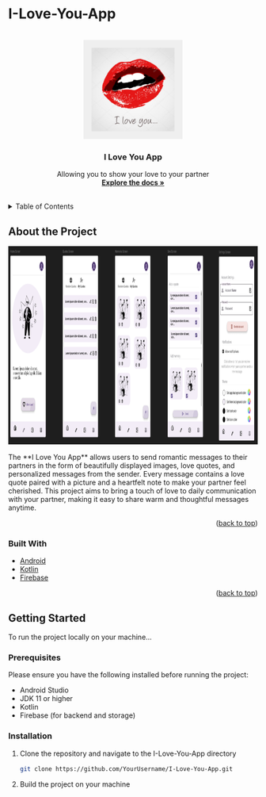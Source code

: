 # I-Love-You-App

<a name="readme-top"></a>

<br/>
<div align="center">
  <a href="">
    <img src="love_launcher-playstore.png" alt="Logo" width="200px" height="200px" border-radius="50%">
  </a>

  <h3>I Love You App</h3>

  <p align="center">
  Allowing you to show your love to your partner
  <br />
  <a href=""><strong>Explore the docs »</strong></a>
  <br />
  <br />
  </p>
</div>

<details>
  <summary>Table of Contents</summary>
    <ol>
      <li>
        <a href="#about-the-project">About The Project</a>
        <ul>
          <li><a href="#built-with">Built With</a></li>
        </ul>
      </li>
      <li>
        <a href="#getting-started">Getting Started</a>
        <ul>
          <li><a href="#prerequisites">Prerequisites</a></li>
          <li><a href="#installation">Installation</a></li>
        </ul>
      </li>
      <li><a href="#usage">Usage</a></li>
      <li><a href="#roadmap">Roadmap</a></li>
      <li><a href="#acknowledgments">Acknowledgments</a></li>
    </ol>
</details>

## About the Project

<div align="center">
  <a href="">
    <img src="Screenshot 2024-12-28 000314.png" alt="Logo" width="1000px" height="400px" border-radius="50%">
  </a>
</div>

  <p>
    The **I Love You App** allows users to send romantic messages to their partners in the form of beautifully displayed images, love quotes, and personalized messages from the sender. Every message contains a love quote paired with a picture and a heartfelt note to make your partner feel cherished.
    This project aims to bring a touch of love to daily communication with your partner, making it easy to share warm and thoughtful messages anytime.
    
  <p align="right">(<a href="#readme-top">back to top</a>)</p>
  </p>

  ### Built With
* [Android](https://www.android.com/)
* [Kotlin](https://kotlinlang.org/)
* [Firebase](https://firebase.google.com/)

<p align="right">(<a href="#readme-top">back to top</a>)</p>


## Getting Started

To run the project locally on your machine...

### Prerequisites

Please ensure you have the following installed before running the project:
* Android Studio
* JDK 11 or higher
* Kotlin
* Firebase (for backend and storage)

### Installation

1. Clone the repository and navigate to the I-Love-You-App directory
   ```sh
   git clone https://github.com/YourUsername/I-Love-You-App.git
   ```
2. Build the project on your machine








